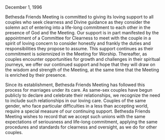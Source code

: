 December 1, 1996

Bethesda Friends Meeting is committed to giving its loving support to all couples who seek clearness and Divine guidance as they consider the solemn act of entering into a life-long commitment to each other in the presence of God and the Meeting. Our support is in part manifested by the appointment of a Committee for Clearness to meet with the couple in a spirit of loving concern to consider honestly and frankly the duties and responsibilities they propose to assume. This support continues as their commitment is solemnized in the Meeting for Worship. Thereafter, as couples encounter opportunities for growth and challenges in their spiritual journeys, we offer our continued support and hope that they will draw on the wisdom and strength of the Meeting, at the same time that the Meeting is enriched by their presence.

Since its establishment, Bethesda Friends Meeting has followed this process for marriages under its care. As same-sex couples have begun publicly to declare and celebrate their relationships, we recognize the need to include such relationships in our loving care. Couples of the same gender, who face particular difficulties in a less than accepting world, require a special measure of our continuing support. Bethesda Friends Meeting wishes to record that we accept such unions with the same expectations of seriousness and life-long commitment, applying the same procedures and standards for clearness and oversight, as we do for other couples.
